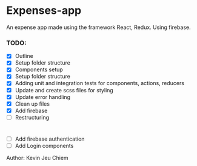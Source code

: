 # Expenses-app

An expense app made using the framework React, Redux. Using firebase.

### TODO:
- [x] Outline
- [x] Setup folder structure
- [x] Components setup
- [x] Setup folder structure
- [x] Adding unit and integration tests for components, actions, reducers
- [x] Update and create scss files for styling
- [x] Update error handling
- [x] Clean up files
- [x] Add firebase
- [ ] Restructuring

#
- [ ] Add firebase authentication
- [ ] Add Login components

Author:
Kevin Jeu Chiem

